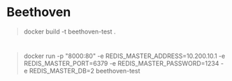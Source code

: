 # Beethoven

>docker build -t beethoven-test . 
#
>docker run -p "8000:80" -e REDIS_MASTER_ADDRESS=10.200.10.1 -e REDIS_MASTER_PORT=6379 -e REDIS_MASTER_PASSWORD=1234 -e REDIS_MASTER_DB=2 beethoven-test